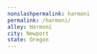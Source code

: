 ```yaml
---
﻿nonslashpermalink: harmoni
permalink: /harmoni/
alley: Harmoni
city: Newport
state: Oregon
---
```

